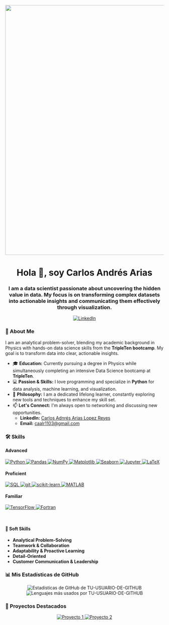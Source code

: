 <p align="center">
  <img width="3168" height="792" alt="LinkedIn Header" src="https://github.com/user-attachments/assets/76bcde34-133f-4998-8c04-ac4f0a6a538e" />
</p>

<h1 align="center">Hola 👋, soy Carlos Andrés Arias</h1>
<h3 align="center">I am a data scientist passionate about uncovering the hidden value in data. My focus is on transforming complex datasets into actionable insights and communicating them effectively through visualization.</h3>

<p align="center">
  <a href="https://www.linkedin.com/in/carlos-arias-lopez-reyes" target="_blank">
    <img src="https://img.shields.io/badge/LinkedIn-0077B5?style=for-the-badge&logo=linkedin&logoColor=white" alt="LinkedIn"/>
  </a>
</p>

### 👋 About Me

I am an analytical problem-solver, blending my academic background in Physics with hands-on data science skills from the **TripleTen bootcamp**. My goal is to transform data into clear, actionable insights.

* 🎓 **Education:** Currently pursuing a degree in Physics while simultaneously completing an intensive Data Science bootcamp at **TripleTen**.
* 💻 **Passion & Skills:** I love programming and specialize in **Python** for data analysis, machine learning, and visualization.
* 🌱 **Philosophy:** I am a dedicated lifelong learner, constantly exploring new tools and techniques to enhance my skill set.
* 📫 **Let's Connect:** I'm always open to networking and discussing new opportunities.
  * **LinkedIn:** [Carlos Adnrés Arias Lopez Reyes](https://www.linkedin.com/in/carlos-arias-lopez-reyes)
  * **Email:** [caalr1103@gmail.com](mailto:caalr1103@gmail.com)


### 🛠️ Skills

#### Advanced
<p align="left">
  <a href="https://www.python.org" target="_blank" rel="noreferrer">
    <img src="https://img.shields.io/badge/Python-3776AB?style=for-the-badge&logo=python&logoColor=white" alt="Python"/>
  </a>
  <a href="https://pandas.pydata.org/" target="_blank" rel="noreferrer">
    <img src="https://img.shields.io/badge/Pandas-150458?style=for-the-badge&logo=pandas&logoColor=white" alt="Pandas"/>
  </a>
  <a href="https://numpy.org/" target="_blank" rel="noreferrer">
    <img src="https://img.shields.io/badge/NumPy-013243?style=for-the-badge&logo=numpy&logoColor=white" alt="NumPy"/>
  </a>
  <a href="https://matplotlib.org/" target="_blank" rel="noreferrer">
    <img src="https://img.shields.io/badge/Matplotlib-11557c?style=for-the-badge&logo=matplotlib&logoColor=white" alt="Matplotlib"/>
  </a>
  <a href="https://seaborn.pydata.org/" target="_blank" rel="noreferrer">
    <img src="https://img.shields.io/badge/Seaborn-3776AB?style=for-the-badge&logo=python&logoColor=white" alt="Seaborn"/>
  </a>
  <a href="https://jupyter.org/" target="_blank" rel="noreferrer">
    <img src="https://img.shields.io/badge/Jupyter-F37626?style=for-the-badge&logo=Jupyter&logoColor=white" alt="Jupyter"/>
  </a>
  <a href="https://www.latex-project.org/" target="_blank" rel="noreferrer">
    <img src="https://img.shields.io/badge/LaTeX-008080?style=for-the-badge&logo=latex&logoColor=white" alt="LaTeX"/>
  </a>
</p>

#### Proficient
<p align="left">
  <a href="https://www.mysql.com/" target="_blank" rel="noreferrer">
    <img src="https://img.shields.io/badge/SQL-4479A1?style=for-the-badge&logo=mysql&logoColor=white" alt="SQL"/>
  </a>
  <a href="https://git-scm.com/" target="_blank" rel="noreferrer">
    <img src="https://img.shields.io/badge/git-F05032?style=for-the-badge&logo=git&logoColor=white" alt="git"/>
  </a>
  <a href="https://scikit-learn.org/" target="_blank" rel="noreferrer">
    <img src="https://img.shields.io/badge/scikit--learn-F7931E?style=for-the-badge&logo=scikit-learn&logoColor=white" alt="scikit-learn"/>
  </a>
  <a href="https://www.mathworks.com/products/matlab.html" target="_blank" rel="noreferrer">
    <img src="https://img.shields.io/badge/MATLAB-0076A8?style=for-the-badge&logo=mathworks&logoColor=white" alt="MATLAB"/>
  </a>
</p>

#### Familiar
<p align="left">
  <a href="https://www.tensorflow.org" target="_blank" rel="noreferrer">
    <img src="https://img.shields.io/badge/TensorFlow-FF6F00?style=for-the-badge&logo=tensorflow&logoColor=white" alt="TensorFlow"/>
  </a>
  <a href="https://fortran-lang.org/" target="_blank" rel="noreferrer">
    <img src="https://img.shields.io/badge/Fortran-734F96?style=for-the-badge&logo=fortran&logoColor=white" alt="Fortran"/>
  </a>
</p>

<br>

#### 🤝 Soft Skills
- **Analytical Problem-Solving**
- **Teamwork & Collaboration**
- **Adaptability & Proactive Learning**
- **Detail-Oriented**
- **Customer Communication & Leadership**

### 📊 Mis Estadísticas de GitHub

<p align="center">
  <img src="https://github-readme-stats.vercel.app/api?username=caalr11&show_icons=true&locale=es&theme=dracula&count_private=true" alt="Estadísticas de GitHub de TU-USUARIO-DE-GITHUB"/>
  <br>
  <img src="https://github-readme-stats.vercel.app/api/top-langs?username=caalr11&layout=compact&locale=es&theme=dracula" alt="Lenguajes más usados por TU-USUARIO-DE-GITHUB"/>
</p>

### 🚀 Proyectos Destacados

<p align="center">
  <a href="https://github.com/caalr11/NOMBRE-DEL-REPO-1">
    <img src="https://github-readme-stats.vercel.app/api/pin/?username=caalr11&repo=Sprint_6_Project&theme=dracula" alt="Proyecto 1"/>
  </a>
  <a href="https://github.com/caalr11/sprint_7_project">
    <img src="https://github-readme-stats.vercel.app/api/pin/?username=caalr11&repo=sprint_7_project&theme=dracula" alt="Proyecto 2"/>
  </a>
</p>


